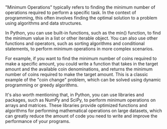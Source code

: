 "Minimum Operations" typically refers to finding the minimum number of operations required to perform a specific task. In the context of programming, this often involves finding the optimal solution to a problem using algorithms and data structures.

In Python, you can use built-in functions, such as the min() function, to find the minimum value in a list or other iterable object. You can also use other functions and operators, such as sorting algorithms and conditional statements, to perform minimum operations in more complex scenarios.

For example, if you want to find the minimum number of coins required to make a specific amount, you could write a function that takes in the target amount and the available coin denominations, and returns the minimum number of coins required to make the target amount. This is a classic example of the "coin change" problem, which can be solved using dynamic programming or greedy algorithms.

It's also worth mentioning that, in Python, you can use libraries and packages, such as NumPy and SciPy, to perform minimum operations on arrays and matrices. These libraries provide optimized functions and algorithms for performing mathematical operations on large datasets, which can greatly reduce the amount of code you need to write and improve the performance of your programs.
